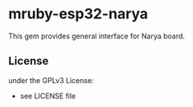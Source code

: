 # mruby-esp32-narya

This gem provides general interface for Narya board.
















## License
under the GPLv3 License:
- see LICENSE file
